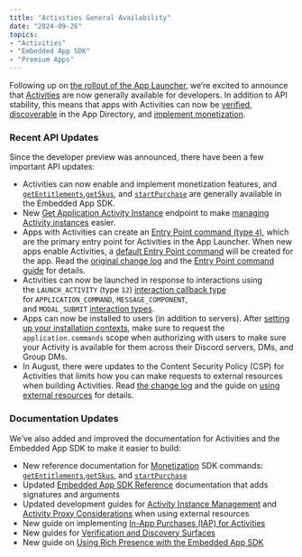 ```yaml
---
title: "Activities General Availability"
date: "2024-09-26"
topics:
- "Activities"
- "Embedded App SDK"
- "Premium Apps"
---
```


Following up on [the rollout of the App Launcher](https://discord.com/blog/discover-more-ways-to-play-with-apps-now-anywhere-on-discord), we’re excited to announce that [Activities](/docs/activities/overview) are now generally available for developers. In addition to API stability, this means that apps with Activities can now be [verified](https://support-dev.discord.com/hc/en-us/articles/23926564536471), [discoverable](/docs/discovery/enabling-discovery) in the App Directory, and [implement monetization](/docs/monetization/overview).

### Recent API Updates

Since the developer preview was announced, there have been a few important API updates:

- Activities can now enable and implement monetization features, and [`getEntitlements`](/docs/developer-tools/embedded-app-sdk#getentitlements),[`getSkus`](/docs/developer-tools/embedded-app-sdk#getskus), and [`startPurchase`](/docs/developer-tools/embedded-app-sdk#startpurchase) are generally available in the Embedded App SDK.
- New [Get Application Activity Instance](/docs/resources/application#get-application-activity-instance) endpoint to make [managing Activity instances](/docs/activities/development-guides#activity-instance-management) easier.
- Apps with Activities can create an [Entry Point command (type `4`)](/docs/interactions/application-commands#entry-point-commands), which are the primary entry point for Activities in the App Launcher. When new apps enable Activities, a [default Entry Point command](/docs/interactions/application-commands#default-entry-point-command) will be created for the app. Read the [original change log](/docs/change-log#entry-point-commands) and the [Entry Point command guide](/docs/activities/development-guides#setting-up-an-entry-point-command) for details.
- Activities can now be launched in response to interactions using the `LAUNCH_ACTIVITY` (type `12`) [interaction callback type](/docs/interactions/receiving-and-responding#interaction-response-object-interaction-callback-type) for `APPLICATION_COMMAND`, `MESSAGE_COMPONENT`, and `MODAL_SUBMIT` [interaction types](/docs/interactions/receiving-and-responding#interaction-object-interaction-type).
- Apps can now be installed to users (in addition to servers). After [setting up your installation contexts](/docs/resources/application#setting-supported-installation-contexts), make sure to request the `application.commands` scope when authorizing with users to make sure your Activity is available for them across their Discord servers, DMs, and Group DMs.
- In August, there were updates to the Content Security Policy (CSP) for Activities that limits how you can make requests to external resources when building Activities. Read [the change log](/docs/change-log#activities-proxy-csp-update) and the guide on [using external resources](/docs/activities/development-guides#using-external-resources) for details.

### Documentation Updates

We’ve also added and improved the documentation for Activities and the Embedded App SDK to make it easier to build:

- New reference documentation for [Monetization](/docs/monetization/overview) SDK commands: [`getEntitlements`](/docs/developer-tools/embedded-app-sdk#getentitlements),[`getSkus`](/docs/developer-tools/embedded-app-sdk#getskus), and [`startPurchase`](/docs/developer-tools/embedded-app-sdk#startpurchase)
- Updated [Embedded App SDK Reference](/docs/developer-tools/embedded-app-sdk) documentation that adds signatures and arguments
- Updated development guides for [Activity Instance Management](/docs/activities/development-guides#activity-instance-management) and [Activity Proxy Considerations](/docs/activities/development-guides#activity-proxy-considerations) when using external resources
- New guide on implementing [In-App Purchases (IAP) for Activities](/docs/monetization/implementing-iap-for-activities)
- New guides for [Verification and Discovery Surfaces](/docs/discovery/overview)
- New guide on [Using Rich Presence with the Embedded App SDK](/docs/rich-presence/using-with-the-embedded-app-sdk)